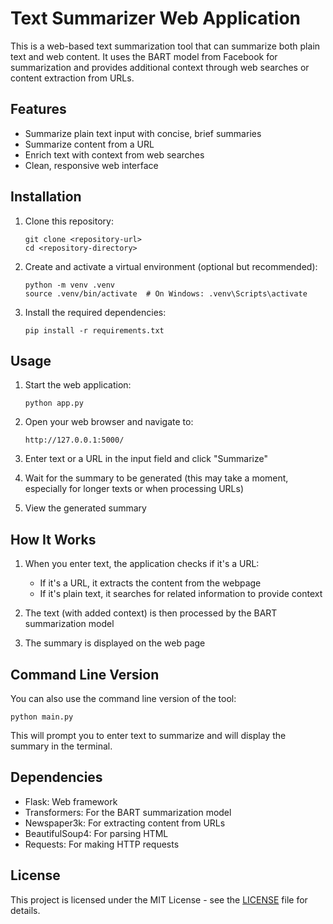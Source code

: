 # Text Summarizer Web Application

This is a web-based text summarization tool that can summarize both plain text and web content. It uses the BART model from Facebook for summarization and provides additional context through web searches or content extraction from URLs.

## Features

- Summarize plain text input with concise, brief summaries
- Summarize content from a URL
- Enrich text with context from web searches
- Clean, responsive web interface

## Installation

1. Clone this repository:
   ```
   git clone <repository-url>
   cd <repository-directory>
   ```

2. Create and activate a virtual environment (optional but recommended):
   ```
   python -m venv .venv
   source .venv/bin/activate  # On Windows: .venv\Scripts\activate
   ```

3. Install the required dependencies:
   ```
   pip install -r requirements.txt
   ```

## Usage

1. Start the web application:
   ```
   python app.py
   ```

2. Open your web browser and navigate to:
   ```
   http://127.0.0.1:5000/
   ```

3. Enter text or a URL in the input field and click "Summarize"

4. Wait for the summary to be generated (this may take a moment, especially for longer texts or when processing URLs)

5. View the generated summary

## How It Works

1. When you enter text, the application checks if it's a URL:
   - If it's a URL, it extracts the content from the webpage
   - If it's plain text, it searches for related information to provide context

2. The text (with added context) is then processed by the BART summarization model

3. The summary is displayed on the web page

## Command Line Version

You can also use the command line version of the tool:

```
python main.py
```

This will prompt you to enter text to summarize and will display the summary in the terminal.

## Dependencies

- Flask: Web framework
- Transformers: For the BART summarization model
- Newspaper3k: For extracting content from URLs
- BeautifulSoup4: For parsing HTML
- Requests: For making HTTP requests

## License

This project is licensed under the MIT License - see the [LICENSE](LICENSE) file for details.
